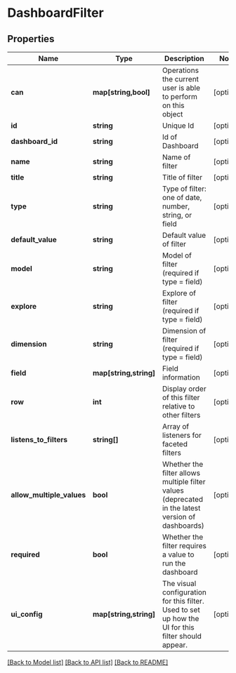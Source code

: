# DashboardFilter

## Properties
Name | Type | Description | Notes
------------ | ------------- | ------------- | -------------
**can** | **map[string,bool]** | Operations the current user is able to perform on this object | [optional] 
**id** | **string** | Unique Id | [optional] 
**dashboard_id** | **string** | Id of Dashboard | [optional] 
**name** | **string** | Name of filter | [optional] 
**title** | **string** | Title of filter | [optional] 
**type** | **string** | Type of filter: one of date, number, string, or field | [optional] 
**default_value** | **string** | Default value of filter | [optional] 
**model** | **string** | Model of filter (required if type &#x3D; field) | [optional] 
**explore** | **string** | Explore of filter (required if type &#x3D; field) | [optional] 
**dimension** | **string** | Dimension of filter (required if type &#x3D; field) | [optional] 
**field** | **map[string,string]** | Field information | [optional] 
**row** | **int** | Display order of this filter relative to other filters | [optional] 
**listens_to_filters** | **string[]** | Array of listeners for faceted filters | [optional] 
**allow_multiple_values** | **bool** | Whether the filter allows multiple filter values (deprecated in the latest version of dashboards) | [optional] 
**required** | **bool** | Whether the filter requires a value to run the dashboard | [optional] 
**ui_config** | **map[string,string]** | The visual configuration for this filter. Used to set up how the UI for this filter should appear. | [optional] 

[[Back to Model list]](../README.md#documentation-for-models) [[Back to API list]](../README.md#documentation-for-api-endpoints) [[Back to README]](../README.md)


